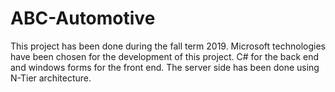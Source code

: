 # ABC-Automotive
This project has been done during the fall term 2019. Microsoft technologies have been chosen for the development of this project. C# for the back end and windows forms for the front end. The server side has been done using N-Tier architecture.
